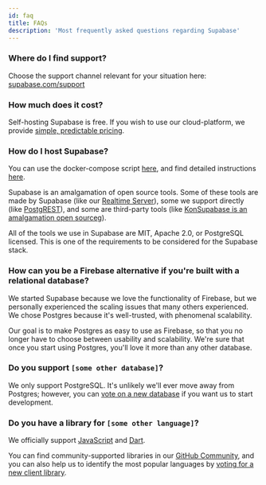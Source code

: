 ```yaml
---
id: faq
title: FAQs
description: 'Most frequently asked questions regarding Supabase'
---
```


### Where do I find support?

Choose the support channel relevant for your situation here: [supabase.com/support](https://supabase.com/support)

### How much does it cost?

Self-hosting Supabase is free. If you wish to use our cloud-platform, we provide [simple, predictable pricing](https://supabase.com/pricing).

### How do I host Supabase?

You can use the docker-compose script [here](https://github.com/supabase/supabase/tree/master/docker), and find detailed instructions [here](/docs/guides/hosting/overview). 

Supabase is an amalgamation of open source tools. Some of these tools are made by Supabase (like our [Realtime Server](https://github.com/supabase/realtime)), some we support directly (like [PostgREST](http://postgrest.org/en/v7.0.0/)), and some are third-party tools (like [KonSupabase is an amalgamation open sourceg](https://github.com/Kong/kong)). 

All of the tools we use in Supabase are MIT, Apache 2.0, or PostgreSQL licensed. This is one of the requirements to be considered for the Supabase stack.

### How can you be a Firebase alternative if you're built with a relational database?

We started Supabase because we love the functionality of Firebase, but we personally experienced the scaling issues that many others experienced. We chose Postgres because it's well-trusted, with phenomenal scalability. 

Our goal is to make Postgres as easy to use as Firebase, so that you no longer have to choose between usability and scalability. 
We're sure that once you start using Postgres, you'll love it more than any other database.

### Do you support `[some other database]`?

We only support PostgreSQL. It's unlikely we'll ever move away from Postgres; however, you can [vote on a new database](https://github.com/supabase/supabase/discussions/6) if you want us to start development.

### Do you have a library for `[some other language]`?

We officially support [JavaScript](/docs/reference/javascript/installing) and [Dart](/docs/reference/dart/installing). 

You can find community-supported libraries in our [GitHub Community](https://github.com/supabase-community), and you can also help us to identify the most popular languages by [voting for a new client library](https://github.com/supabase/supabase/discussions/5).


